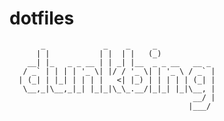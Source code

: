 # dotfiles

           _             _    _     _             
          | |           | |  | |   (_)            
        __| |_   _ _ __ | | _| |__  _ _ __   __ _ 
       / _` | | | | '_ \| |/ / '_ \| | '_ \ / _` |
      | (_| | |_| | | | |   <| |_) | | | | | (_| |
       \__,_|\__,_|_| |_|_|\_\_.__/|_|_| |_|\__, |
                                             __/ |
                                            |___/ 
